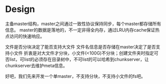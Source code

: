 # Design

主备master结构，master之间通过一致性协议保持同步，每个master都存储所有信息。
master的数据是落地的，不一定非得全内存，通过LRU内存cache保证热点访问的快速响应。

文件是否分块决定了能否支持大文件
文件名信息是否存储在master决定了是否支持小文件
折衷是对大文件才分块，小文件(<100G)不分块；创建文件夹时指定可否list，可list的必须存在目录树中，不可list的可以哈希到chunkserver，让chunkserver去维护meta信息。

好吧，我们先来开发一个单master，不支持分块，不支持小文件的fs吧。
